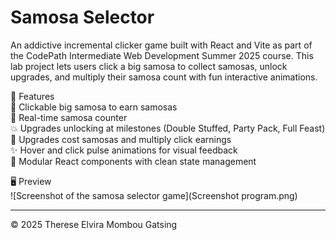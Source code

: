 # Samosa Selector

An addictive incremental clicker game built with React and Vite as part of the CodePath Intermediate Web Development Summer 2025 course. This lab project lets users click a big samosa to collect samosas, unlock upgrades, and multiply their samosa count with fun interactive animations.

🌟 Features  
🥟 Clickable big samosa to earn samosas  
🔢 Real-time samosa counter  
💥 Upgrades unlocking at milestones (Double Stuffed, Party Pack, Full Feast)  
💸 Upgrades cost samosas and multiply click earnings  
✨ Hover and click pulse animations for visual feedback  
🧩 Modular React components with clean state management

🖥️ Preview  
![Screenshot of the samosa selector game](Screenshot program.png)

---

&copy; 2025 Therese Elvira Mombou Gatsing
